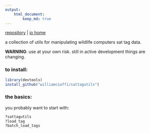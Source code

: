 ```yaml
---
output:
    html_document:
        keep_md: true 
---
```


[repository](https://github.com/williamcioffi/sattagutils) | [io home](https://williamcioffi.github.io)

a collection of utils for manipulating wildlife computers sat tag data.

**WARNING**: use at your own risk. still in active development things are changing.

### to install:

```r
library(devtools)
install_github("williamcioffi/sattagutils")
```
### the basics:
you probably want to start with:

```r
?sattagutils
?load_tag
?batch_load_tags
```

